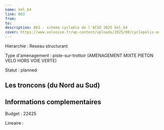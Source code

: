 ```yaml
---
name: kml_64 
line: 863
from: 
to:  
description: 863 - schema cyclable de l'ACSO 2025 kml_64 
cover: https://www.velooise.fr/wp-content/uploads/2025/08/cyclopolis-acso-863.jpg
---
```

Hierarchie : Reseau structurant

Type d'amenagement : piste-sur-trottoir (AMENAGEMENT MIXTE PIETON VELO HORS VOIE VERTE)

Statut : planned

## Les troncons (du Nord au Sud)

## Informations complementaires

Budget  : 22425 

Lineaire :

